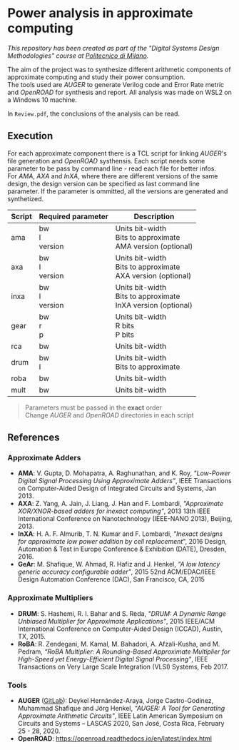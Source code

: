 # Power analysis in approximate computing

_This repository has been created as part of the "Digital Systems Design Methodologies" course at [Politecnico di Milano](https://www.polimi.it "Learn more about Politecnico di Milano")._

The aim of the project was to synthesize different arithmetic components of approximate computing and study their power consumption.  
The tools used are _AUGER_ to generate Verilog code and Error Rate metric and _OpenROAD_ for synthesis and report. All analysis was made on WSL2 on a Windows 10 machine.

In `Review.pdf`, the conclusions of the analysis can be read.

## Execution

For each approximate component there is a TCL script for linking _AUGER_'s file generation and _OpenROAD_ systhensis. Each script needs some parameter to be pass by command line - read each file for better infos.  
For _AMA_, _AXA_ and _InXA_, where there are different versions of the same design, the design version can be specified as last command line parameter. If the parameter is ommitted, all the versions are generated and synthetized.  

| Script | Required parameter       | Description                                                           |
| ------ | ------------------------ | --------------------------------------------------------------------- |
| ama    | bw <br> l <br> version   | Units bit-width <br> Bits to approximate <br> AMA version (optional)  |
| axa    | bw <br> l <br> version   | Units bit-width <br> Bits to approximate <br> AXA version (optional)  |
| inxa   | bw <br> l <br> version   | Units bit-width <br> Bits to approximate <br> InXA version (optional) |
| gear   | bw <br> r <br> p         | Units bit-width <br> R bits <br> P bits                               |
| rca    | bw                       | Units bit-width                                                       |
| drum   | bw <br> l                | Units bit-width <br> Bits to approximate                              |
| roba   | bw                       | Units bit-width                                                       |
| mult   | bw                       | Units bit-width                                                       |

> Parameters must be passed in the **exact** order  
> Change _AUGER_ and _OpenROAD_ directories in each script

## References

### Approximate Adders

- **AMA**: V. Gupta, D. Mohapatra, A. Raghunathan, and K. Roy, _"Low-Power Digital Signal Processing Using Approximate Adders”_, IEEE Transactions on Computer-Aided Design of Integrated Circuits and Systems, Jan 2013.
- **AXA**: Z. Yang, A. Jain, J. Liang, J. Han and F. Lombardi, _"Approximate XOR/XNOR-based adders for inexact computing"_, 2013 13th IEEE International Conference on Nanotechnology (IEEE-NANO 2013), Beijing, 2013.
- **InXA**: H. A. F. Almurib, T. N. Kumar and F. Lombardi, _"Inexact designs for approximate low power addition by cell replacement_", 2016 Design, Automation & Test in Europe Conference & Exhibition (DATE), Dresden, 2016.
- **GeAr**: M. Shafique, W. Ahmad, R. Hafiz and J. Henkel, _"A low latency generic accuracy configurable adder"_, 2015 52nd ACM/EDAC/IEEE Design Automation Conference (DAC), San Francisco, CA, 2015

### Approximate Multipliers

- **DRUM**: S. Hashemi, R. I. Bahar and S. Reda, _"DRUM: A Dynamic Range Unbiased Multiplier for Approximate Applications"_, 2015 IEEE/ACM International Conference on Computer-Aided Design (ICCAD), Austin, TX, 2015.
- **RoBA**: R. Zendegani, M. Kamal, M. Bahadori, A. Afzali-Kusha, and M. Pedram, _“RoBA Multiplier: A Rounding-Based Approximate Multiplier for High-Speed yet Energy-Efficient Digital Signal Processing"_, IEEE Transactions on Very Large Scale Integration (VLSI) Systems, Feb 2017.

### Tools

- **AUGER** ([GitLab](https://git.scc.kit.edu/CES/AUGER)): Deykel Hernández-Araya, Jorge Castro-Godínez, Muhammad Shafique and Jörg Henkel, _"AUGER: A Tool for Generating Approximate Arithmetic Circuits"_, IEEE Latin American Symposium on Circuits and Systems – LASCAS 2020, San José, Costa Rica, February 25 - 28, 2020.
- **OpenROAD**: https://openroad.readthedocs.io/en/latest/index.html
